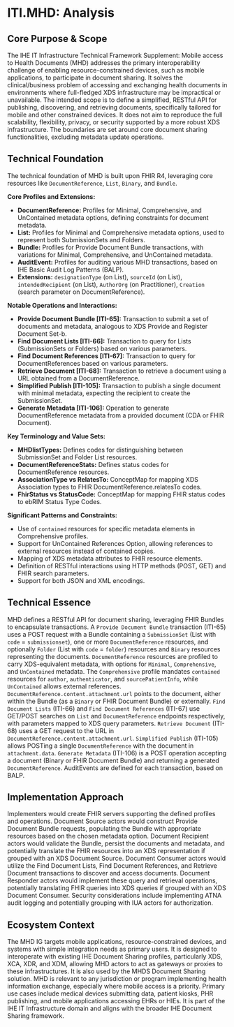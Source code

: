 # ITI.MHD: Analysis

## Core Purpose & Scope

The IHE IT Infrastructure Technical Framework Supplement: Mobile access to Health Documents (MHD) addresses the primary interoperability challenge of enabling resource-constrained devices, such as mobile applications, to participate in document sharing. It solves the clinical/business problem of accessing and exchanging health documents in environments where full-fledged XDS infrastructure may be impractical or unavailable. The intended scope is to define a simplified, RESTful API for publishing, discovering, and retrieving documents, specifically tailored for mobile and other constrained devices. It does not aim to reproduce the full scalability, flexibility, privacy, or security supported by a more robust XDS infrastructure. The boundaries are set around core document sharing functionalities, excluding metadata update operations.

## Technical Foundation

The technical foundation of MHD is built upon FHIR R4, leveraging core resources like `DocumentReference`, `List`, `Binary`, and `Bundle`.

**Core Profiles and Extensions:**

-   **DocumentReference:** Profiles for Minimal, Comprehensive, and UnContained metadata options, defining constraints for document metadata.
-   **List:** Profiles for Minimal and Comprehensive metadata options, used to represent both SubmissionSets and Folders.
-   **Bundle:** Profiles for Provide Document Bundle transactions, with variations for Minimal, Comprehensive, and UnContained metadata.
-   **AuditEvent:** Profiles for auditing various MHD transactions, based on IHE Basic Audit Log Patterns (BALP).
-   **Extensions:** `designationType` (on List), `sourceId` (on List), `intendedRecipient` (on List), `AuthorOrg` (on Practitioner), `Creation` (search parameter on DocumentReference).

**Notable Operations and Interactions:**

-   **Provide Document Bundle \[ITI-65]:** Transaction to submit a set of documents and metadata, analogous to XDS Provide and Register Document Set-b.
-   **Find Document Lists \[ITI-66]:** Transaction to query for Lists (SubmissionSets or Folders) based on various parameters.
-   **Find Document References \[ITI-67]:** Transaction to query for DocumentReferences based on various parameters.
-   **Retrieve Document \[ITI-68]:** Transaction to retrieve a document using a URL obtained from a DocumentReference.
-   **Simplified Publish \[ITI-105]:** Transaction to publish a single document with minimal metadata, expecting the recipient to create the SubmissionSet.
-   **Generate Metadata \[ITI-106]:** Operation to generate DocumentReference metadata from a provided document (CDA or FHIR Document).

**Key Terminology and Value Sets:**

-   **MHDlistTypes:** Defines codes for distinguishing between SubmissionSet and Folder List resources.
-   **DocumentReferenceStats:** Defines status codes for DocumentReference resources.
-   **AssociationType vs RelatesTo:** ConceptMap for mapping XDS Association types to FHIR DocumentReference.relatesTo codes.
-   **FhirStatus vs StatusCode:** ConceptMap for mapping FHIR status codes to ebRIM Status Type Codes.

**Significant Patterns and Constraints:**

-   Use of `contained` resources for specific metadata elements in Comprehensive profiles.
-   Support for UnContained References Option, allowing references to external resources instead of contained copies.
-   Mapping of XDS metadata attributes to FHIR resource elements.
-   Definition of RESTful interactions using HTTP methods (POST, GET) and FHIR search parameters.
-   Support for both JSON and XML encodings.

## Technical Essence

MHD defines a RESTful API for document sharing, leveraging FHIR Bundles to encapsulate transactions. A `Provide Document Bundle` transaction (ITI-65) uses a POST request with a Bundle containing a `SubmissionSet` (List with `code` = `submissionset`), one or more `DocumentReference` resources, and optionally `Folder` (List with `code` = `folder`) resources and `Binary` resources representing the documents. `DocumentReference` resources are profiled to carry XDS-equivalent metadata, with options for `Minimal`, `Comprehensive`, and `UnContained` metadata. The `Comprehensive` profile mandates `contained` resources for `author`, `authenticator`, and `sourcePatientInfo`, while `UnContained` allows external references. `DocumentReference.content.attachment.url` points to the document, either within the Bundle (as a `Binary` or FHIR Document Bundle) or externally. `Find Document Lists` (ITI-66) and `Find Document References` (ITI-67) use GET/POST searches on `List` and `DocumentReference` endpoints respectively, with parameters mapped to XDS query parameters. `Retrieve Document` (ITI-68) uses a GET request to the URL in `DocumentReference.content.attachment.url`. `Simplified Publish` (ITI-105) allows POSTing a single `DocumentReference` with the document in `attachment.data`. `Generate Metadata` (ITI-106) is a POST operation accepting a document (Binary or FHIR Document Bundle) and returning a generated `DocumentReference`. AuditEvents are defined for each transaction, based on BALP.

## Implementation Approach

Implementers would create FHIR servers supporting the defined profiles and operations. Document Source actors would construct Provide Document Bundle requests, populating the Bundle with appropriate resources based on the chosen metadata option. Document Recipient actors would validate the Bundle, persist the documents and metadata, and potentially translate the FHIR resources into an XDS representation if grouped with an XDS Document Source. Document Consumer actors would utilize the Find Document Lists, Find Document References, and Retrieve Document transactions to discover and access documents. Document Responder actors would implement these query and retrieval operations, potentially translating FHIR queries into XDS queries if grouped with an XDS Document Consumer. Security considerations include implementing ATNA audit logging and potentially grouping with IUA actors for authorization.

## Ecosystem Context

The MHD IG targets mobile applications, resource-constrained devices, and systems with simple integration needs as primary users. It is designed to interoperate with existing IHE Document Sharing profiles, particularly XDS, XCA, XDR, and XDM, allowing MHD actors to act as gateways or proxies to these infrastructures. It is also used by the MHDS Document Sharing solution. MHD is relevant to any jurisdiction or program implementing health information exchange, especially where mobile access is a priority. Primary use cases include medical devices submitting data, patient kiosks, PHR publishing, and mobile applications accessing EHRs or HIEs. It is part of the IHE IT Infrastructure domain and aligns with the broader IHE Document Sharing framework.
